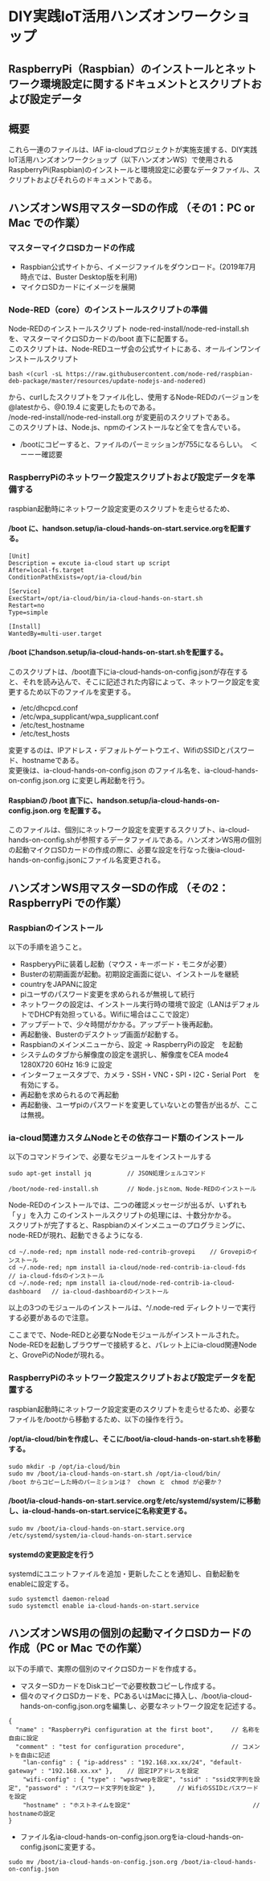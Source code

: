 # DIY実践IoT活用ハンズオンワークショップ

## RaspberryPi（Raspbian）のインストールとネットワーク環境設定に関するドキュメントとスクリプトおよび設定データ

## 概要
これら一連のファイルは、IAF ia-cloudプロジェクトが実施支援する、DIY実践IoT活用ハンズオンワークショップ（以下ハンズオンWS）で使用されるRaspberryPi(Raspbian)のインストールと環境設定に必要なデータファイル、スクリプトおよびそれらのドキュメントである。

## ハンズオンWS用マスターSDの作成 （その1：PC or Mac での作業）

### マスターマイクロSDカードの作成
- Raspbian公式サイトから、イメージファイルをダウンロード。(2019年7月時点では、Buster Desktop版を利用)
- マイクロSDカードにイメージを展開

### Node-RED（core）のインストールスクリプトの準備
Node-REDのインストールスクリプト node-red-install/node-red-install.shを、マスターマイクロSDカードの/boot 直下に配置する。  
このスクリプトは、Node-REDユーザ会の公式サイトにある、オールインワンインストールスクリプト　　
```
bash <(curl -sL https://raw.githubusercontent.com/node-red/raspbian-deb-package/master/resources/update-nodejs-and-nodered)
```
から、curlしたスクリプトをファイル化し、使用するNode-REDのバージョンを@latestから、@0.19.4 に変更したものである。  
/node-red-install/node-red-install.org が変更前のスクリプトである。  
このスクリプトは、Node.js、npmのインストールなど全てを含んでいる。
- /bootにコピーすると、ファイルのパーミッションが755になるらしい。　＜ーーー確認要

### RaspberryPiのネットワーク設定スクリプトおよび設定データを準備する　　
raspbian起動時にネットワーク設定変更のスクリプトを走らせるため、

#### /boot に、handson.setup/ia-cloud-hands-on-start.service.orgを配置する。

```
[Unit]
Description = excute ia-cloud start up script
After=local-fs.target
ConditionPathExists=/opt/ia-cloud/bin

[Service]
ExecStart=/opt/ia-cloud/bin/ia-cloud-hands-on-start.sh
Restart=no
Type=simple

[Install]
WantedBy=multi-user.target

```
#### /boot にhandson.setup/ia-cloud-hands-on-start.shを配置する。  
このスクリプトは、/boot直下にia-cloud-hands-on-config.jsonが存在すると、それを読み込んで、そこに記述された内容によって、ネットワーク設定を変更するため以下のファイルを変更する。
  * /etc/dhcpcd.conf
  * /etc/wpa_supplicant/wpa_supplicant.conf
  * /etc/test_hostname
  * /etc/test_hosts

変更するのは、IPアドレス・デフォルトゲートウエイ、WifiのSSIDとパスワード、hostnameである。  
変更後は、ia-cloud-hands-on-config.json のファイル名を、ia-cloud-hands-on-config.json.org に変更し再起動を行う。  


#### Raspbianの /boot 直下に、handson.setup/ia-cloud-hands-on-config.json.org を配置する。  
このファイルは、個別にネットワーク設定を変更するスクリプト、ia-cloud-hands-on-config.shが参照するデータファイルである。ハンズオンWS用の個別の起動マイクロSDカードの作成の際に、必要な設定を行なった後ia-cloud-hands-on-config.jsonにファイル名変更される。

## ハンズオンWS用マスターSDの作成 （その2：RaspberryPi での作業）

### Raspbianのインストール
以下の手順を追うこと。

- RaspberyyPiに装着し起動（マウス・キーボード・モニタが必要）
- Busterの初期画面が起動。初期設定画面に従い、インストールを継続
- countryをJAPANに設定
- piユーザのパスワード変更を求められるが無視して続行
- ネットワークの設定は、インストール実行時の環境で設定（LANはデフォルトでDHCP有効担っている。Wifiに場合はここで設定）
- アップデートで、少々時間がかかる。アップデート後再起動。
- 再起動後、Busterのデスクトップ画面が起動する。
- Raspbianのメインメニューから、設定 -> RaspberryPiの設定　を起動
- システムのタブから解像度の設定を選択し、解像度をCEA mode4 1280X720 60Hz 16:9 に設定
- インターフェースタブで、カメラ・SSH・VNC・SPI・I2C・Serial Port　を有効にする。
- 再起動を求められるので再起動
- 再起動後、ユーザpiのパスワードを変更していないとの警告が出るが、ここは無視。


### ia-cloud関連カスタムNodeとその依存コード類のインストール  

以下のコマンドラインで、必要なモジュールをインストールする
```
sudo apt-get install jq          // JSON処理シェルコマンド
```
```
/boot/node-red-install.sh        // Node.jsとnom、Node-REDのインストール		
```
Node-REDのインストールでは、二つの確認メッセージが出るが、いずれも「ｙ」を入力
このインストールスクリプトの処理には、十数分かかる。  
スクリプトが完了すると、Raspbianのメインメニューのプログラミングに、node-REDが現れ、起動できるようになる.

```
cd ~/.node-red; npm install node-red-contrib-grovepi   	// Grovepiのインストール
cd ~/.node-red; npm install ia-cloud/node-red-contrib-ia-cloud-fds   // ia-cloud-fdsのインストール
cd ~/.node-red; npm install ia-cloud/node-red-contrib-ia-cloud-dashboard   // ia-cloud-dashboardのインストール

```
以上の3つのモジュールのインストールは、^/.node-red ディレクトリーで実行する必要があるので注意。  

ここまでで、Node-REDと必要なNodeモジュールがインストールされた。Node-REDを起動しブラウザーで接続すると、パレット上にia-cloud関連Nodeと、GrovePiのNodeが現れる。

### RaspberryPiのネットワーク設定スクリプトおよび設定データを配置する

raspbian起動時にネットワーク設定変更のスクリプトを走らせるため、必要なファイルを/bootから移動するため、以下の操作を行う。

#### /opt/ia-cloud/binを作成し、そこに/boot/ia-cloud-hands-on-start.shを移動する。  
```
sudo mkdir -p /opt/ia-cloud/bin
sudo mv /boot/ia-cloud-hands-on-start.sh /opt/ia-cloud/bin/
/boot からコピーした時のパーミションは？　chown と　chmod が必要か？
```
#### /boot/ia-cloud-hands-on-start.service.orgを/etc/systemd/system/に移動し、ia-cloud-hands-on-start.serviceに名称変更する。
```
sudo mv /boot/ia-cloud-hands-on-start.service.org /etc/systemd/system/ia-cloud-hands-on-start.service
```

#### systemdの変更設定を行う

systemdにユニットファイルを追加・更新したことを通知し、自動起動をenableに設定する。
```
sudo systemctl daemon-reload
sudo systemctl enable ia-cloud-hands-on-start.service
```


## ハンズオンWS用の個別の起動マイクロSDカードの作成（PC or Mac での作業）

以下の手順で、実際の個別のマイクロSDカードを作成する。
- マスターSDカードをDiskコピーで必要枚数コピーし作成する。　　
- 個々のマイクロSDカードを、PCあるいはMacに挿入し、/boot/ia-cloud-hands-on-config.json.orgを編集し、必要なネットワーク設定を記述する。
```
{
  "name" : "RaspberryPi configuration at the first boot",     // 名称を自由に設定
  "comment" : "test for configuration procedure",             // コメントを自由に記述
	"lan-config" : { "ip-address" : "192.168.xx.xx/24", "default-gateway" : "192.168.xx.xx" },    // 固定IPアドレスを設定
	"wifi-config" : { "type" : "wpsかwepを設定", "ssid" : "ssid文字列を設定", "password" : "パスワード文字列を設定" },      // WifiのSSIDとパスワードを設定
	"hostname" : "ホストネイムを設定"                                  // hostnameの設定
}
```
- ファイル名ia-cloud-hands-on-config.json.orgをia-cloud-hands-on-config.jsonに変更する。
```
sudo mv /boot/ia-cloud-hands-on-config.json.org /boot/ia-cloud-hands-on-config.json
```
